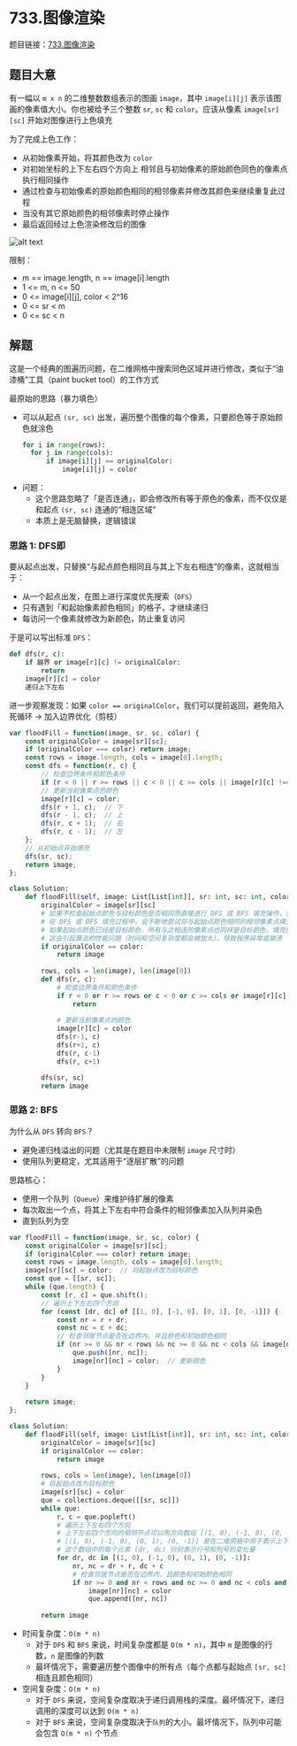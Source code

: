 # 733.图像渲染

题目链接：[733.图像渲染](https://leetcode.cn/problems/flood-fill/)

## 题目大意

有一幅以 `m x n` 的二维整数数组表示的图画 `image`，其中 `image[i][j]` 表示该图画的像素值大小。你也被给予三个整数 `sr`, `sc` 和 `color`。应该从像素 `image[sr][sc]` 开始对图像进行上色填充

为了完成上色工作：
- 从初始像素开始，将其颜色改为 `color`
- 对初始坐标的上下左右四个方向上 相邻且与初始像素的原始颜色同色的像素点执行相同操作
- 通过检查与初始像素的原始颜色相同的相邻像素并修改其颜色来继续重复此过程
- 当没有其它原始颜色的相邻像素时停止操作
- 最后返回经过上色渲染修改后的图像

![alt text](https://github.com/donnapersonal/picx-images-hosting/raw/master/image.8adixqu24a.webp)

限制：
- m == image.length, n == image[i].length
- 1 <= m, n <= 50
- 0 <= image[i][j], color < 2^16
- 0 <= sr < m
- 0 <= sc < n

## 解题

这是一个经典的图遍历问题，在二维网格中搜索同色区域并进行修改，类似于“油漆桶”工具（paint bucket tool）的工作方式

最原始的思路（暴力填色）
- 可以从起点 `(sr, sc)` 出发，遍历整个图像的每个像素，只要颜色等于原始颜色就涂色
  ```python
  for i in range(rows):
    for j in range(cols):
        if image[i][j] == originalColor:
            image[i][j] = color
  ```
- 问题：
  - 这个思路忽略了「是否连通」，即会修改所有等于原色的像素，而不仅仅是和起点 `(sr, sc)` 连通的“相连区域”
  - 本质上是无脑替换，逻辑错误

### 思路 1: DFS即 

要从起点出发，只替换“与起点颜色相同且与其上下左右相连”的像素，这就相当于：
- 从一个起点出发，在图上进行深度优先搜索（`DFS`）
- 只有遇到「和起始像素颜色相同」的格子，才继续递归
- 每访问一个像素就修改为新颜色，防止重复访问

于是可以写出标准 `DFS`：
```python
def dfs(r, c):
    if 越界 or image[r][c] != originalColor:
        return
    image[r][c] = color
    递归上下左右
```

进一步观察发现：如果 `color == originalColor`，我们可以提前返回，避免陷入死循环 -> 加入边界优化（剪枝）


```js
var floodFill = function(image, sr, sc, color) {
    const originalColor = image[sr][sc];
    if (originalColor === color) return image;
    const rows = image.length, cols = image[0].length;
    const dfs = function(r, c) {
        // 检查边界条件和颜色条件
        if (r < 0 || r >= rows || c < 0 || c >= cols || image[r][c] !== originalColor) return;
        // 更新当前像素点的颜色
        image[r][c] = color;
        dfs(r + 1, c);  // 下
        dfs(r - 1, c);  // 上
        dfs(r, c + 1);  // 右
        dfs(r, c - 1);  // 左
    };
    // 从初始点开始填充
    dfs(sr, sc);
    return image;
};
```
```python
class Solution:
    def floodFill(self, image: List[List[int]], sr: int, sc: int, color: int) -> List[List[int]]:
        originalColor = image[sr][sc]
        # 如果不检查起始点颜色与目标颜色是否相同而直接进行 DFS 或 BFS 填充操作，会导致 无限递归或循环 的问题
        # 在 DFS 或 BFS 填充过程中，会不断地尝试将与起始点颜色相同的相邻像素点填充为目标颜色
        # 如果起始点颜色已经是目标颜色，所有与之相连的像素点也同样是目标颜色，填充操作将导致算法在这些点之间不断地递归（DFS）或循环（BFS），直到栈溢出或内存耗尽
        # 这会引起算法的性能问题（时间和空间复杂度都会被放大），导致程序异常或崩溃
        if originalColor == color:
            return image
        
        rows, cols = len(image), len(image[0])
        def dfs(r, c):
            # 检查边界条件和颜色条件
            if r < 0 or r >= rows or c < 0 or c >= cols or image[r][c] != originalColor:
                return
            
            # 更新当前像素点的颜色
            image[r][c] = color
            dfs(r-1, c)
            dfs(r+1, c)
            dfs(r, c-1)
            dfs(r, c+1)

        dfs(sr, sc)
        return image
```

### 思路 2: BFS

为什么从 `DFS` 转向 `BFS`？
- 避免递归栈溢出的问题（尤其是在题目中未限制 `image` 尺寸时）
- 使用队列更稳定，尤其适用于“逐层扩散”的问题

思路核心：
- 使用一个队列（`Queue`）来维护待扩展的像素
- 每次取出一个点，将其上下左右中符合条件的相邻像素加入队列并染色
- 直到队列为空

```js
var floodFill = function(image, sr, sc, color) {
    const originalColor = image[sr][sc];
    if (originalColor === color) return image;
    const rows = image.length, cols = image[0].length;
    image[sr][sc] = color;  // 将起始点改为目标颜色
    const que = [[sr, sc]];
    while (que.length) {
        const [r, c] = que.shift();
        // 遍历上下左右四个方向
        for (const [dr, dc] of [[1, 0], [-1, 0], [0, 1], [0, -1]]) {
            const nr = r + dr;
            const nc = c + dc;
            // 检查邻居节点是否在边界内，并且颜色和初始颜色相同
            if (nr >= 0 && nr < rows && nc >= 0 && nc < cols && image[nr][nc] === originalColor) {
                que.push([nr, nc]);
                image[nr][nc] = color;  // 更新颜色
            }
        }
    }
    
    return image;
};
```
```python
class Solution:
    def floodFill(self, image: List[List[int]], sr: int, sc: int, color: int) -> List[List[int]]:
        originalColor = image[sr][sc]
        if originalColor == color: 
            return image
        
        rows, cols = len(image), len(image[0])
        # 将起始点改为目标颜色
        image[sr][sc] = color
        que = collections.deque([[sr, sc]])
        while que:
            r, c = que.popleft()
            # 遍历上下左右四个方向
            # 上下左右四个方向的相邻节点可以用方向数组 [(1, 0), (-1, 0), (0, 1), (0, -1)] 来表示
            # [(1, 0), (-1, 0), (0, 1), (0, -1)] 是在二维网格中用于表示上下左右四个方向的相对位置变化量
            # 这个数组中的每个元素 (dr, dc) 分别表示行号和列号的变化量
            for dr, dc in [(1, 0), (-1, 0), (0, 1), (0, -1)]:
                nr, nc = dr + r, dc + c
                # 检查邻居节点是否在边界内，且颜色和初始颜色相同
                if nr >= 0 and nr < rows and nc >= 0 and nc < cols and image[nr][nc] == originalColor:
                    image[nr][nc] = color
                    que.append([nr, nc])
        
        return image
```

- 时间复杂度：`O(m * n)`
  - 对于 `DFS` 和 `BFS` 来说，时间复杂度都是 `O(m * n)`，其中 `m` 是图像的行数，`n` 是图像的列数
  - 最坏情况下，需要遍历整个图像中的所有点（每个点都与起始点 `[sr, sc]` 相连且颜色相同）
- 空间复杂度：`O(m * n)`
  - 对于 `DFS` 来说，空间复杂度取决于递归调用栈的深度。最坏情况下，递归调用的深度可以达到 `O(m * n)`
  - 对于 `BFS` 来说，空间复杂度取决于`队列`的大小。最坏情况下，队列中可能会包含 `O(m * n)` 个节点